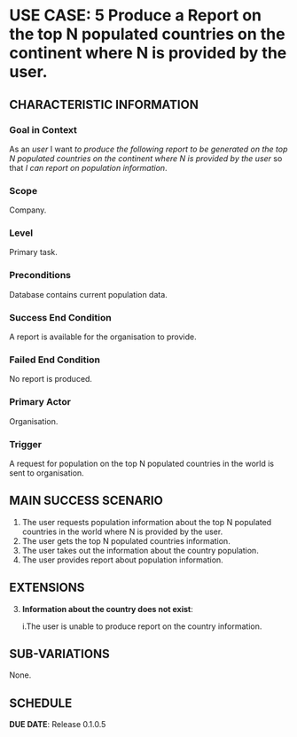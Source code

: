# USE CASE: 5 Produce a Report on the top N populated countries on the continent where N is provided by the user.


## CHARACTERISTIC INFORMATION

### Goal in Context

As an *user* I want *to produce the following report to be generated
on the top N populated countries on the continent where N is provided by the user* so that *I can report on population information*.

### Scope

Company.

### Level

Primary task.

### Preconditions

Database contains current population data.

### Success End Condition

A report is available for the organisation to provide.

### Failed End Condition

No report is produced.

### Primary Actor

Organisation.

### Trigger

A request for population on the top N populated countries in the world is sent to organisation.

## MAIN SUCCESS SCENARIO

1. The user requests population information about the top N populated countries in the world where N is provided by the user.
2. The user gets the top N populated countries information.
3. The user takes out the information about the country population.
4. The user provides report about population information.

## EXTENSIONS

3. **Information about the country does not exist**:

   i.The user is unable to produce report on the country information.

## SUB-VARIATIONS

None.

## SCHEDULE

**DUE DATE**: Release 0.1.0.5
